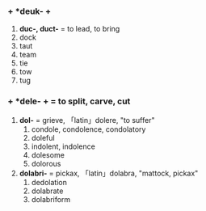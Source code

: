 ### + \*deuk- +
1. **duc-, duct-** = to lead, to bring
2. dock
3. taut
4. team
5. tie
6. tow
7. tug


### + \*dele- + = to split, carve, cut
1. **dol-** = grieve, 「latin」dolere, "to suffer"
	1. condole, condolence, condolatory
	3. doleful
	4. indolent, indolence
	5. dolesome
	6. dolorous
2. **dolabri-** = pickax, 「latin」dolabra, "mattock, pickax"
	1. dedolation
	2. dolabrate
	3. dolabriform